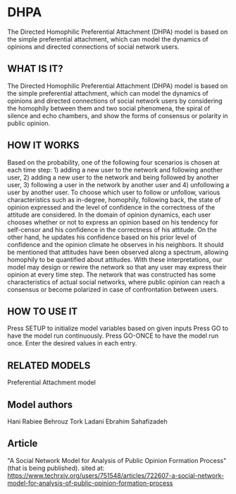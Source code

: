 # DHPA
The Directed Homophilic Preferential Attachment (DHPA) model is based on the simple preferential attachment, which can model the dynamics of opinions and directed connections of social network users.

## WHAT IS IT?
The Directed Homophilic Preferential Attachment (DHPA) model is based on the simple preferential attachment, which can model the dynamics of opinions and directed connections of social network users by considering the homophily between them and two social phenomena, the spiral of silence and echo chambers, and show the forms of consensus or polarity in public opinion.

## HOW IT WORKS
Based on the probability, one of the following four scenarios is chosen at each time step: 1) adding a new user to the network and following another user, 2) adding a new user to the network and being followed by another user, 3) following a user in the network by another user and 4) unfollowing a user by another user. To choose which user to follow or unfollow, various characteristics such as in-degree, homophily, following back, the state of opinion expressed and the level of confidence in the correctness of the attitude are considered.
In the domain of opinion dynamics, each user chooses whether or not to express an opinion based on his tendency for self-censor and his confidence in the correctness of his attitude. On the other hand, he updates his confidence based on his prior level of confidence and the opinion climate he observes in his neighbors.
It should be mentioned that attitudes have been observed along a spectrum, allowing homophily to be quantified about attitudes.
With these interpretations, our model may design or rewire the network so that any user may express their opinion at every time step. The network that was constructed has some characteristics of actual social networks, where public opinion can reach a consensus or become polarized in case of confrontation between users.

## HOW TO USE IT
Press SETUP to initialize model variables based on given inputs
Press GO to have the model run continuously.
Press GO-ONCE to have the model run once.
Enter the desired values in each entry.

## RELATED MODELS
Preferential Attachment model

## Model authors
Hani Rabiee
Behrouz Tork Ladani
Ebrahim Sahafizadeh

## Article
"A Social Network Model for Analysis of Public Opinion Formation Process" (that is being published).
sited at: https://www.techrxiv.org/users/751548/articles/722607-a-social-network-model-for-analysis-of-public-opinion-formation-process
